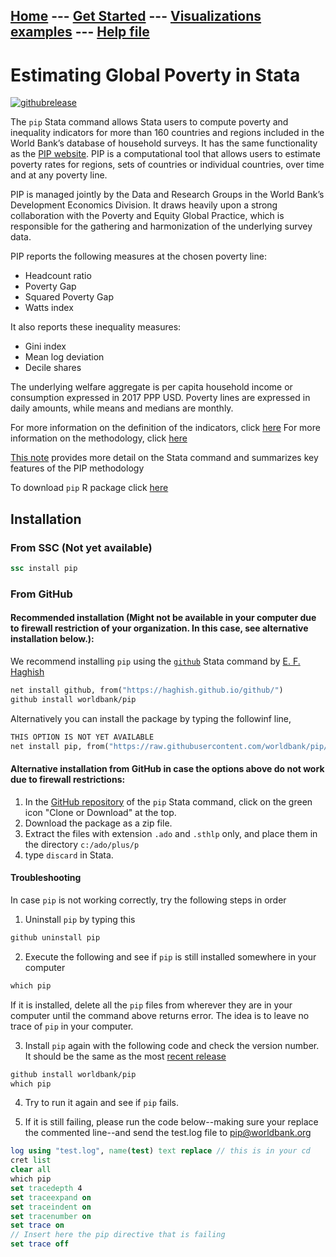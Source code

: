 ## [Home](index.md) --- [Get Started](get_started.md) --- [Visualizations examples](vis.md) --- [Help file](help_file.md) 

# Estimating Global Poverty in Stata

[![githubrelease](https://img.shields.io/github/release/worldbank/pip/all.svg?label=current+release)](https://github.com/worldbank/pip/releases)

The `pip` Stata command allows Stata users to compute poverty and inequality indicators for more than 160 countries and regions included in the World Bank’s database of household surveys. It has the same functionality as the [PIP website](https://pip.worldbank.org/home). PIP is a computational tool that allows users to estimate poverty rates for regions, sets of countries or individual countries, over time and at any poverty line.

PIP is managed jointly by the Data and Research Groups in the World Bank’s Development Economics Division. It draws heavily upon a strong collaboration with the Poverty and Equity Global Practice, which is responsible for the gathering and harmonization of the underlying survey data.

PIP reports the following measures at the chosen poverty line:
- Headcount ratio
- Poverty Gap
- Squared Poverty Gap
- Watts index

It also reports these inequality measures:
- Gini index
- Mean log deviation
- Decile shares

The underlying welfare aggregate is per capita household income or consumption expressed in 2017 PPP USD. Poverty lines are expressed in daily amounts, while means and medians are monthly.

For more information on the definition of the indicators, click [here](http://iresearch.worldbank.org/PovcalNet/Docs/dictionary.html)
For more information on the methodology, click [here](https://worldbank.github.io/PIP-Methodology/)

[This note](http://documents.worldbank.org/curated/en/836101568994246528/) provides more detail on the Stata command and summarizes key features of the PIP methodology

To download `pip` R package click [here](https://worldbank.github.io/pipr/)

## Installation 

### From SSC (Not yet available)

```stata
ssc install pip
```

### From GitHub 

#### Recommended installation (Might not be available in your computer due to firewall restriction of your organization. In this case, see alternative installation below.):
We recommend installing `pip` using the [`github`](https://github.com/haghish/github) Stata command by [E. F. Haghish](https://github.com/haghish)

```stata
net install github, from("https://haghish.github.io/github/")
github install worldbank/pip
```

Alternatively you can install the package by typing the followinf line, 

```stata
THIS OPTION IS NOT YET AVAILABLE
net install pip, from("https://raw.githubusercontent.com/worldbank/pip/master/")
```

#### Alternative installation from GitHub in case the options above do not work due to firewall restrictions:

1. In the [GitHub repository](https://github.com/worldbank/pip) of the `pip` Stata command, click on the green icon "Clone or Download" at the top. 
2. Download the package as a zip file. 
3. Extract the files with extension `.ado` and `.sthlp` only, and place them in the directory `c:/ado/plus/p`
4. type `discard` in Stata. 

#### Troubleshooting
In case `pip` is not working correctly, try the following steps in order

1. Uninstall `pip` by typing this
```stata
github uninstall pip
```
2. Execute the following and see if `pip` is still installed somewhere in your computer
```stata
which pip 
```
If it is installed, delete all the `pip` files from wherever they are in your computer until the command above returns error. The idea is to leave no trace of `pip` in your computer.

3. Install `pip` again with the following code and check the version number. It should be the same as the most [recent release](https://github.com/worldbank/pip/releases)
```stata
github install worldbank/pip
which pip
```
4. Try to run it again and see if `pip` fails.

5. If it is still failing, please run the code below--making sure your replace the commented line--and send the test.log file to [pip@worldbank.org](https://github.com/worldbank/pip/blob/main/pip@worldbank.org)
```stata
log using "test.log", name(test) text replace // this is in your cd
cret list
clear all
which pip
set tracedepth 4
set traceexpand on 
set traceindent on 
set tracenumber on
set trace on
// Insert here the pip directive that is failing
set trace off
```